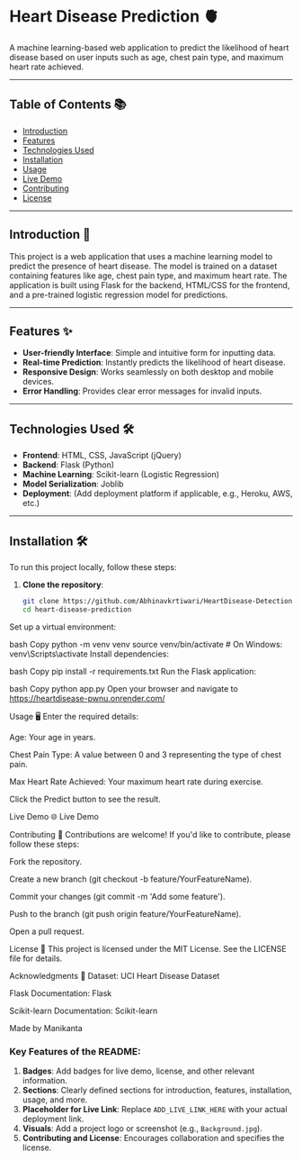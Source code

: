 # Heart Disease Prediction 🫀

A machine learning-based web application to predict the likelihood of heart disease based on user inputs such as age, chest pain type, and maximum heart rate achieved.

---

## Table of Contents 📚
- [Introduction](#introduction)
- [Features](#features)
- [Technologies Used](#technologies-used)
- [Installation](#installation)
- [Usage](#usage)
- [Live Demo](#live-demo)
- [Contributing](#contributing)
- [License](#license)

---

## Introduction 🚀
This project is a web application that uses a machine learning model to predict the presence of heart disease. The model is trained on a dataset containing features like age, chest pain type, and maximum heart rate. The application is built using Flask for the backend, HTML/CSS for the frontend, and a pre-trained logistic regression model for predictions.

---

## Features ✨
- **User-friendly Interface**: Simple and intuitive form for inputting data.
- **Real-time Prediction**: Instantly predicts the likelihood of heart disease.
- **Responsive Design**: Works seamlessly on both desktop and mobile devices.
- **Error Handling**: Provides clear error messages for invalid inputs.

---

## Technologies Used 🛠️
- **Frontend**: HTML, CSS, JavaScript (jQuery)
- **Backend**: Flask (Python)
- **Machine Learning**: Scikit-learn (Logistic Regression)
- **Model Serialization**: Joblib
- **Deployment**: (Add deployment platform if applicable, e.g., Heroku, AWS, etc.)

---

## Installation 🛠️
To run this project locally, follow these steps:

1. **Clone the repository**:
   ```bash
   git clone https://github.com/Abhinavkrtiwari/HeartDisease-Detection-ML.git
   cd heart-disease-prediction
Set up a virtual environment:

bash
Copy
python -m venv venv
source venv/bin/activate  # On Windows: venv\Scripts\activate
Install dependencies:

bash
Copy
pip install -r requirements.txt
Run the Flask application:

bash
Copy
python app.py
Open your browser and navigate to https://heartdisease-pwnu.onrender.com/

Usage 🖥️
Enter the required details:

Age: Your age in years.

Chest Pain Type: A value between 0 and 3 representing the type of chest pain.

Max Heart Rate Achieved: Your maximum heart rate during exercise.

Click the Predict button to see the result.

Live Demo 🌐
Live Demo

Contributing 🤝
Contributions are welcome! If you'd like to contribute, please follow these steps:

Fork the repository.

Create a new branch (git checkout -b feature/YourFeatureName).

Commit your changes (git commit -m 'Add some feature').

Push to the branch (git push origin feature/YourFeatureName).

Open a pull request.

License 📄
This project is licensed under the MIT License. See the LICENSE file for details.

Acknowledgments 🙏
Dataset: UCI Heart Disease Dataset

Flask Documentation: Flask

Scikit-learn Documentation: Scikit-learn

Made by Manikanta

### Key Features of the README:
1. **Badges**: Add badges for live demo, license, and other relevant information.
2. **Sections**: Clearly defined sections for introduction, features, installation, usage, and more.
3. **Placeholder for Live Link**: Replace `ADD_LIVE_LINK_HERE` with your actual deployment link.
4. **Visuals**: Add a project logo or screenshot (e.g., `Background.jpg`).
5. **Contributing and License**: Encourages collaboration and specifies the license.

